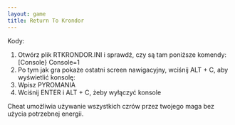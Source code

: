 ```yaml
---
layout: game
title: Return To Krondor
---
```


Kody:

1. Otwórz plik RTKRONDOR.INI i sprawdź, czy są tam poniższe 
komendy:
    [Console}
    Console=1
2. Po tym jak gra pokaże ostatni screen nawigacyjny, wciśnij ALT + 
C, aby wyświetlić konsolę:
3. Wpisz PYROMANIA
4. Wciśnij ENTER i ALT + C, żeby wyłączyć konsole

Cheat umożliwia używanie wszystkich czrów przez twojego maga 
bez użycia potrzebnej energii.
